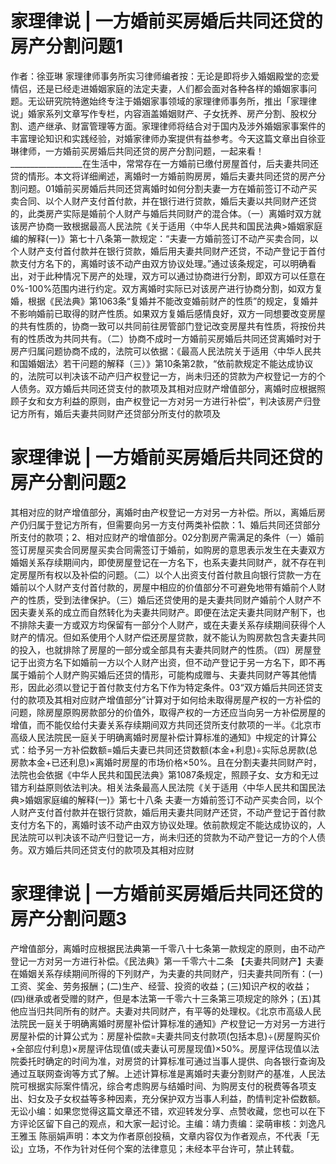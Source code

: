 # 家理律说 | 一方婚前买房婚后共同还贷的房产分割问题1

作者：徐亚琳 家理律师事务所实习律师编者按：无论是即将步入婚姻殿堂的恋爱情侣，还是已经走进婚姻家庭的法定夫妻，人们都会面对各种各样的婚姻家事问题。无讼研究院特邀始终专注于婚姻家事领域的家理律师事务所，推出「家理律说」婚家系列文章写作专栏，内容涵盖婚姻财产、子女抚养、房产分割、股权分割、遗产继承、财富管理等方面。家理律师将结合对于国内及涉外婚姻家事案件的丰富理论知识和实践经验，对婚家律师办案提供有益参考。今天这篇文章出自徐亚琳律师，一方婚前买房婚后共同还贷的房产分割问题，一起来看！__________________在生活中，常常存在一方婚前已缴付房屋首付，后夫妻共同还贷的情形。本文将详细阐述，离婚时一方婚前购房房，婚后夫妻共同还贷的房产分割问题。01婚前买房婚后共同还贷离婚时如何分割夫妻一方在婚前签订不动产买卖合同、以个人财产支付首付款，并在银行进行贷款，婚后夫妻以共同财产还贷的，此类房产实际是婚前个人财产与婚后共同财产的混合体。（一）离婚时双方就该房产协商一致根据最高人民法院《关于适用〈中华人民共和国民法典>婚姻家庭编的解释(一)》第七十八条第一款规定：“夫妻一方婚前签订不动产买卖合同，以个人财产支付首付款并在银行贷款，婚后用夫妻共同财产还贷，不动产登记于首付款支付方名下的，离婚时该不动产由双方协议处理。”通过该条规定，可以明确看出，对于此种情况下房产的处理，双方可以通过协商进行分割，即双方可以任意在0%-100%范围内进行约定。双方离婚时实际已对该房产进行协商分割，如双方复婚，根据《民法典》第1063条“复婚并不能改变婚前财产的性质”的规定，复婚并不影响婚前已取得的财产性质。如果双方复婚后感情良好，双方一同想要改变房屋的共有性质的，协商一致可以共同前往房管部门登记改变房屋共有性质，将按份共有的性质改为共同共有。（二）协商不成时一方婚前买房婚后共同还贷离婚时对于房产归属问题协商不成的，法院可以依据：《最高人民法院关于适用〈中华人民共和国婚姻法〉若干问题的解释（三）》第10条第2款，“依前款规定不能达成协议的，法院可以判决该不动产归产权登记一方，尚未归还的贷款为产权登记一方的个人债务。双方婚后共同还贷支付的款项及其相对应财产增值部分，离婚时应根据照顾子女和女方利益的原则，由产权登记一方对另一方进行补偿”，判决该房产归登记方所有，婚后夫妻共同财产还贷部分所支付的款项及

# 家理律说 | 一方婚前买房婚后共同还贷的房产分割问题2

其相对应的财产增值部分，离婚时由产权登记一方对另一方补偿。所以，离婚后房产仍归属于登记方所有，但需要向另一方支付两类补偿款：1、婚后共同还贷部分所支付的款项；2、相对应财产的增值部分。02分割房产需满足的条件（一）婚前签订房屋买卖合同房屋买卖合同需签订于婚前，如购房的意思表示发生在夫妻双方婚姻关系存续期间内，即使房屋登记在一方名下，也系夫妻共同财产，就不存在判定房屋所有权以及补偿的问题。（二）以个人出资支付首付款且向银行贷款一方在婚前以个人财产支付首付款的，房屋中相应的价值部分不可避免地带有婚前个人财产的性质，受到法律保护。（三）婚后还贷使用的是夫妻共同财产婚前个人财产不因夫妻关系的成立而自然转化为夫妻共同财产。即便在法定夫妻共同财产制下，也不排除夫妻一方或双方均保留有一部分个人财产，或在夫妻关系存续期间获得个人财产的情况。但如系使用个人财产偿还房屋贷款，就不能认为购房款包含夫妻共同的投入，也就排除了房屋的一部分或全部具有夫妻共同财产的性质。（四）房屋登记于出资方名下如婚前一方以个人财产出资，但不动产登记于另一方名下，即不再属于婚前个人财产购买婚后还贷的情形，可能构成赠与、夫妻共同财产等其他情形，因此必须以登记于首付款支付方名下作为特定条件。03“双方婚后共同还贷支付的款项及其相对应财产增值部分”计算对于如何给未取得房屋产权的一方补偿的问题，除房屋原购房款部分的价值外，取得产权的一方还应当向另一方补偿房屋的增值，而不能仅给付夫妻关系存续期间双方共同还贷所支付款项的一半。《北京市高级人民法院民一庭关于明确离婚时房屋补偿计算标准的通知》中规定的计算公式：给予另一方补偿数额=婚后夫妻已共同还贷数额(本金+利息)÷实际总房款(总房款本金+已还利息)×离婚时房屋的市场价格×50%。且在分割夫妻共同财产时，法院也会依据《中华人民共和国民法典》第1087条规定，照顾子女、女方和无过错方利益原则依法判决。相关法条最高人民法院《关于适用〈中华人民共和国民法典>婚姻家庭编的解释(一)》第七十八条 夫妻一方婚前签订不动产买卖合同，以个人财产支付首付款并在银行贷款，婚后用夫妻共同财产还贷，不动产登记于首付款支付方名下的，离婚时该不动产由双方协议处理。依前款规定不能达成协议的，人民法院可以判决该不动产归登记一方，尚未归还的贷款为不动产登记一方的个人债务。双方婚后共同还贷支付的款项及其相对应财

# 家理律说 | 一方婚前买房婚后共同还贷的房产分割问题3

产增值部分，离婚时应根据民法典第一千零八十七条第一款规定的原则，由不动产登记一方对另一方进行补偿。《民法典》第一千零六十二条 【夫妻共同财产】夫妻在婚姻关系存续期间所得的下列财产，为夫妻的共同财产，归夫妻共同所有：(一)工资、奖金、劳务报酬；(二)生产、经营、投资的收益；(三)知识产权的收益；(四)继承或者受赠的财产，但是本法第一千零六十三条第三项规定的除外；(五)其他应当归共同所有的财产。夫妻对共同财产，有平等的处理权。《北京市高级人民法院民一庭关于明确离婚时房屋补偿计算标准的通知》产权登记一方对另一方进行房屋补偿的计算公式为：房屋补偿款=夫妻共同支付款项(包括本息)÷(房屋购买价+全部应付利息)×房屋评估现值(或夫妻认可房屋现值)×50%。房屋评估现值以法院委托时确定的时间为准，对房贷的计算标准可通过当事人提供、向各银行查询及通过互联网查询等方式了解。上述计算标准是离婚时夫妻分割财产的基准，人民法院可根据实际案件情况，综合考虑购房与结婚时间、为购房支付的税费等各项支出、妇女及子女权益等多种因素，充分保护双方当事人利益，酌情判定补偿数额。无讼小编：如果您觉得这篇文章还不错，欢迎转发分享、点赞收藏，您也可以在下方评论区留下自己的观点，和大家一起讨论。主编：靖力责编：梁萌审核：刘逸凡 王雅玉 陈丽娟声明：本文为作者原创投稿，文章内容仅为作者观点，不代表「无讼」立场，不作为针对任何个案的法律意见；未经本平台许可，禁止转载。


